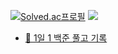 [![Solved.ac프로필](http://mazassumnida.wtf/api/generate_badge?boj=dpwls3976)](https://solved.ac/dpwls3976)
<img src="http://mazandi.herokuapp.com/api?handle=dpwls3976&theme=warm"/>

* [📆 1일 1 백준 풀고 기록](https://www.notion.so/BOJ-9e09d3daf5fd4b23b5b6c0530f6f94a0?pvs=4)
